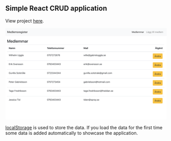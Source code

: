 
## Simple React CRUD application
View project [here](https://react-simple-crud.herokuapp.com/).


![Preview](preview.png "Preview")

[localStorage](https://javascript.info/localstorage) is used to store the data. If you load the data for the first time some data is added automatically to showcase the application.

